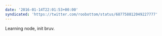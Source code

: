 ```yaml
---
date: '2016-01-14T22:01:53+00:00'
syndicated: 'https://twitter.com/roobottom/status/687758812049227777'
---
```

Learning node, init bruv.
